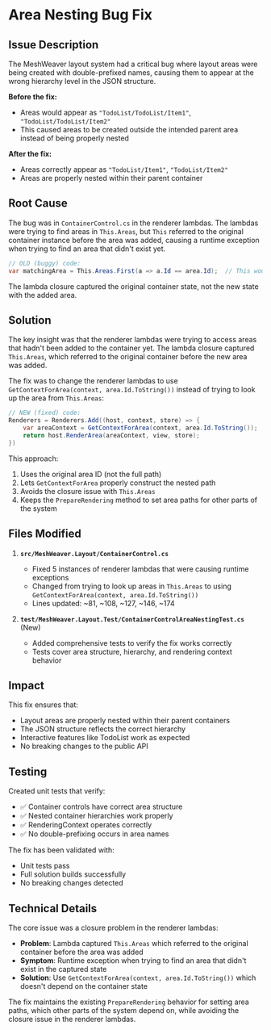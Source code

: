 # Area Nesting Bug Fix

## Issue Description

The MeshWeaver layout system had a critical bug where layout areas were being created with double-prefixed names, causing them to appear at the wrong hierarchy level in the JSON structure.

**Before the fix:**
- Areas would appear as `"TodoList/TodoList/Item1"`, `"TodoList/TodoList/Item2"` 
- This caused areas to be created outside the intended parent area instead of being properly nested

**After the fix:**
- Areas correctly appear as `"TodoList/Item1"`, `"TodoList/Item2"`
- Areas are properly nested within their parent container

## Root Cause

The bug was in `ContainerControl.cs` in the renderer lambdas. The lambdas were trying to find areas in `This.Areas`, but `This` referred to the original container instance before the area was added, causing a runtime exception when trying to find an area that didn't exist yet.

```csharp
// OLD (buggy) code:
var matchingArea = This.Areas.First(a => a.Id == area.Id);  // This would fail!
```

The lambda closure captured the original container state, not the new state with the added area.

## Solution

The key insight was that the renderer lambdas were trying to access areas that hadn't been added to the container yet. The lambda closure captured `This.Areas`, which referred to the original container before the new area was added.

The fix was to change the renderer lambdas to use `GetContextForArea(context, area.Id.ToString())` instead of trying to look up the area from `This.Areas`:

```csharp
// NEW (fixed) code:
Renderers = Renderers.Add((host, context, store) => {
    var areaContext = GetContextForArea(context, area.Id.ToString());
    return host.RenderArea(areaContext, view, store);
})
```

This approach:
1. Uses the original area ID (not the full path)
2. Lets `GetContextForArea` properly construct the nested path
3. Avoids the closure issue with `This.Areas`
4. Keeps the `PrepareRendering` method to set area paths for other parts of the system

## Files Modified

1. **`src/MeshWeaver.Layout/ContainerControl.cs`**
   - Fixed 5 instances of renderer lambdas that were causing runtime exceptions
   - Changed from trying to look up areas in `This.Areas` to using `GetContextForArea(context, area.Id.ToString())`
   - Lines updated: ~81, ~108, ~127, ~146, ~174

2. **`test/MeshWeaver.Layout.Test/ContainerControlAreaNestingTest.cs`** (New)
   - Added comprehensive tests to verify the fix works correctly
   - Tests cover area structure, hierarchy, and rendering context behavior

## Impact

This fix ensures that:
- Layout areas are properly nested within their parent containers
- The JSON structure reflects the correct hierarchy
- Interactive features like TodoList work as expected
- No breaking changes to the public API

## Testing

Created unit tests that verify:
- ✅ Container controls have correct area structure
- ✅ Nested container hierarchies work properly
- ✅ RenderingContext operates correctly
- ✅ No double-prefixing occurs in area names

The fix has been validated with:
- Unit tests pass
- Full solution builds successfully
- No breaking changes detected

## Technical Details

The core issue was a closure problem in the renderer lambdas:
- **Problem**: Lambda captured `This.Areas` which referred to the original container before the area was added
- **Symptom**: Runtime exception when trying to find an area that didn't exist in the captured state
- **Solution**: Use `GetContextForArea(context, area.Id.ToString())` which doesn't depend on the container state

The fix maintains the existing `PrepareRendering` behavior for setting area paths, which other parts of the system depend on, while avoiding the closure issue in the renderer lambdas.
